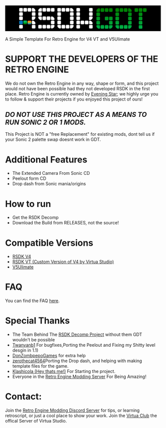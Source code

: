 ![header](header.png?raw=true)

A Simple Template For Retro Engine for V4 VT and V5Ulimate

# **SUPPORT THE DEVELOPERS OF THE RETRO ENGINE**
We do not own the Retro Engine in any way, shape or form, and this project would not have been possible had they not developed RSDK in the first place. Retro Engine is currently owned by [Evening Star](https://eveningstar.studio/); we highly urge you to follow & support their projects if you enjoyed this project of ours!

## ***DO NOT USE THIS PROJECT AS A MEANS TO RUN SONIC 2 OR 1 MODS.***
This Project is NOT a "free Replacement" for existing mods, dont tell us if your Sonic 2 palette swap doesnt work in GDT.

# Additional Features
* The Extended Camera From Sonic CD
* Peelout form CD
* Drop dash from Sonic mania/origins

# How to run
* Get the RSDK Decomp
* Download the Build from RELEASES, not the source!
# Compatible Versions
* [RSDK V4](https://github.com/Rubberduckycooly/Sonic-1-2-2013-Decompilation)
* [RSDK VT (Custom Version of V4 by Virtua Studio)](https://github.com/Sonic-Geared/RSDK-VT)
* [V5Ulimate](https://github.com/Rubberduckycooly/RSDKv5-Decompilation)
  
# FAQ
You can find the FAQ [here](./FAQ.md).

# Special Thanks
* The Team Behind The [RSDK Decomp Project](https://github.com/Rubberduckycooly/Sonic-1-2-2013-Decompilation) without them GDT wouldn't be possible
* [Twanvanb1](https://github.com/Twanvanb1) For bugfixes,Porting the Peelout and Fixing my Shitty level desgin in 1.1)
* [DonZombpepoGames](https://github.com/DonZombpepoGames) for extra help
* [zerothecat4564](https://github.com/zerothecat4564)Porting the Drop dash, and helping with making template files for the game.
* [Klashicola (Hey thats me!)](https://github.com/youngerelk1) For Starting the project. 
* Everyone in the [Retro Engine Modding Server](https://dc.railgun.works/retroengine) For Being Amazing!

# Contact:
Join the [Retro Engine Modding Discord Server](https://dc.railgun.works/retroengine) for tips, or learning retroscript, or just a cool place to show your work. 
Join the [Virtua Club](https://discord.gg/Krnmh4NGdn) the offical Server of Virtua Studio. 
